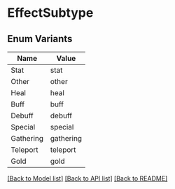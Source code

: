 # EffectSubtype

## Enum Variants

| Name | Value |
|---- | -----|
| Stat | stat |
| Other | other |
| Heal | heal |
| Buff | buff |
| Debuff | debuff |
| Special | special |
| Gathering | gathering |
| Teleport | teleport |
| Gold | gold |


[[Back to Model list]](../README.md#documentation-for-models) [[Back to API list]](../README.md#documentation-for-api-endpoints) [[Back to README]](../README.md)


